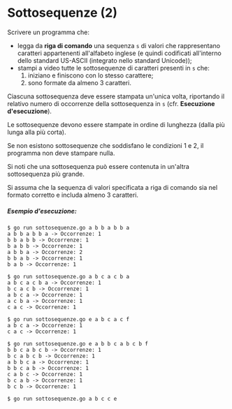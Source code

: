 # Sottosequenze (2)

Scrivere un programma che:
* legga da **riga di comando** una sequenza `s` di valori che rappresentano caratteri appartenenti all'alfabeto inglese (e quindi codificati all'interno dello standard US-ASCII (integrato nello standard Unicode));
* stampi a video tutte le sottosequenze di caratteri presenti in `s` che:
  1. iniziano e finiscono con lo stesso carattere; 
  2. sono formate da almeno 3 caratteri.

Ciascuna sottosequenza deve essere stampata un'unica volta, riportando il relativo numero di occorrenze della sottosequenza in `s` (cfr. **Esecuzione d'esecuzione**).

Le sottosequenze devono essere stampate in ordine di lunghezza (dalla più lunga alla più corta).

Se non esistono sottosequenze che soddisfano le condizioni 1 e 2, il programma non deve stampare nulla.

Si noti che una sottosequenza può essere contenuta in un'altra sottosequenza più grande.

Si assuma che la sequenza di valori specificata a riga di comando sia nel formato corretto e includa almeno 3 caratteri.

##### Esempio d'esecuzione:

```text
$ go run sottosequenze.go a b b a b b a
a b b a b b a -> Occorrenze: 1
b b a b b -> Occorrenze: 1
b a b b -> Occorrenze: 1
a b b a -> Occorrenze: 2
b b a b -> Occorrenze: 1
b a b -> Occorrenze: 1

$ go run sottosequenze.go a b c a c b a
a b c a c b a -> Occorrenze: 1
b c a c b -> Occorrenze: 1
a b c a -> Occorrenze: 1
a c b a -> Occorrenze: 1
c a c -> Occorrenze: 1

$ go run sottosequenze.go e a b c a c f
a b c a -> Occorrenze: 1
c a c -> Occorrenze: 1

$ go run sottosequenze.go e a b b c a b c b f
b b c a b c b -> Occorrenze: 1
b c a b c b -> Occorrenze: 1
a b b c a -> Occorrenze: 1
b b c a b -> Occorrenze: 1
c a b c -> Occorrenze: 1
b c a b -> Occorrenze: 1
b c b -> Occorrenze: 1

$ go run sottosequenze.go a b c c e

```